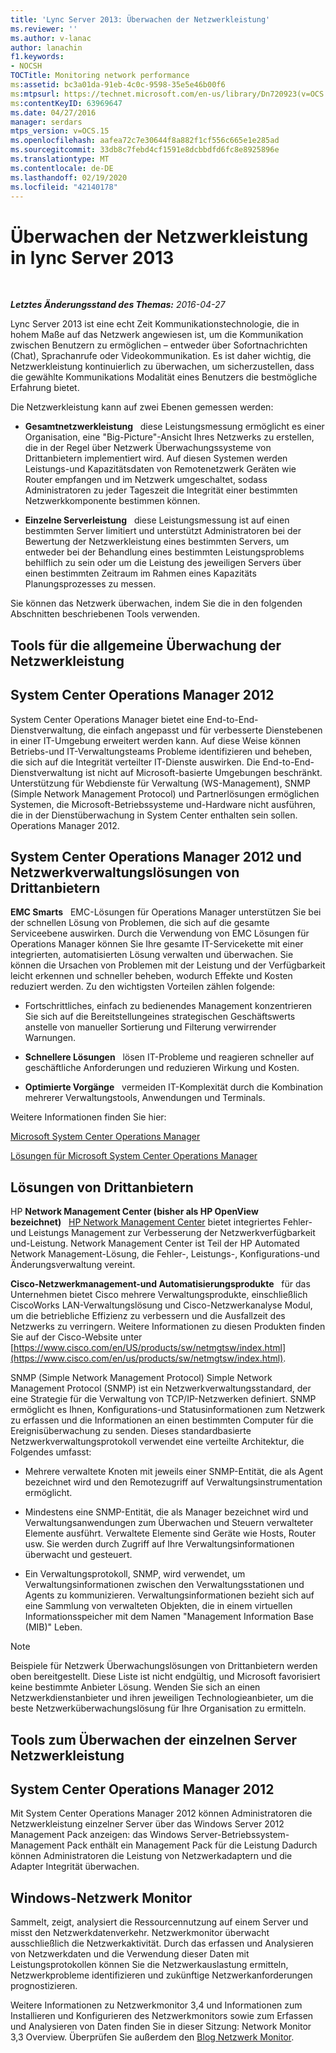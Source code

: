 ```yaml
---
title: 'Lync Server 2013: Überwachen der Netzwerkleistung'
ms.reviewer: ''
ms.author: v-lanac
author: lanachin
f1.keywords:
- NOCSH
TOCTitle: Monitoring network performance
ms:assetid: bc3a01da-91eb-4c0c-9598-35e5e46b00f6
ms:mtpsurl: https://technet.microsoft.com/en-us/library/Dn720923(v=OCS.15)
ms:contentKeyID: 63969647
ms.date: 04/27/2016
manager: serdars
mtps_version: v=OCS.15
ms.openlocfilehash: aafea72c7e30644f8a882f1cf556c665e1e285ad
ms.sourcegitcommit: 33db8c7febd4cf1591e8dcbbdfd6fc8e8925896e
ms.translationtype: MT
ms.contentlocale: de-DE
ms.lasthandoff: 02/19/2020
ms.locfileid: "42140178"
---
```

<div data-xmlns="http://www.w3.org/1999/xhtml">

<div class="topic" data-xmlns="http://www.w3.org/1999/xhtml" data-msxsl="urn:schemas-microsoft-com:xslt" data-cs="http://msdn.microsoft.com/">

<div data-asp="https://msdn2.microsoft.com/asp">

# <a name="monitoring-network-performance-in-lync-server-2013"></a>Überwachen der Netzwerkleistung in lync Server 2013

</div>

<div id="mainSection">

<div id="mainBody">

<span> </span>

_**Letztes Änderungsstand des Themas:** 2016-04-27_

Lync Server 2013 ist eine echt Zeit Kommunikationstechnologie, die in hohem Maße auf das Netzwerk angewiesen ist, um die Kommunikation zwischen Benutzern zu ermöglichen – entweder über Sofortnachrichten (Chat), Sprachanrufe oder Videokommunikation. Es ist daher wichtig, die Netzwerkleistung kontinuierlich zu überwachen, um sicherzustellen, dass die gewählte Kommunikations Modalität eines Benutzers die bestmögliche Erfahrung bietet.

Die Netzwerkleistung kann auf zwei Ebenen gemessen werden:

  - **Gesamtnetzwerkleistung**   diese Leistungsmessung ermöglicht es einer Organisation, eine "Big-Picture"-Ansicht Ihres Netzwerks zu erstellen, die in der Regel über Netzwerk Überwachungssysteme von Drittanbietern implementiert wird. Auf diesen Systemen werden Leistungs-und Kapazitätsdaten von Remotenetzwerk Geräten wie Router empfangen und im Netzwerk umgeschaltet, sodass Administratoren zu jeder Tageszeit die Integrität einer bestimmten Netzwerkkomponente bestimmen können.

  - **Einzelne Serverleistung**   diese Leistungsmessung ist auf einen bestimmten Server limitiert und unterstützt Administratoren bei der Bewertung der Netzwerkleistung eines bestimmten Servers, um entweder bei der Behandlung eines bestimmten Leistungsproblems behilflich zu sein oder um die Leistung des jeweiligen Servers über einen bestimmten Zeitraum im Rahmen eines Kapazitäts Planungsprozesses zu messen.

Sie können das Netzwerk überwachen, indem Sie die in den folgenden Abschnitten beschriebenen Tools verwenden.

<div>

## <a name="tools-for-overall-network-performance-monitoring"></a>Tools für die allgemeine Überwachung der Netzwerkleistung

<div>

## <a name="system-center-operations-manager-2012"></a>System Center Operations Manager 2012

System Center Operations Manager bietet eine End-to-End-Dienstverwaltung, die einfach angepasst und für verbesserte Dienstebenen in einer IT-Umgebung erweitert werden kann. Auf diese Weise können Betriebs-und IT-Verwaltungsteams Probleme identifizieren und beheben, die sich auf die Integrität verteilter IT-Dienste auswirken. Die End-to-End-Dienstverwaltung ist nicht auf Microsoft-basierte Umgebungen beschränkt. Unterstützung für Webdienste für Verwaltung (WS-Management), SNMP (Simple Network Management Protocol) und Partnerlösungen ermöglichen Systemen, die Microsoft-Betriebssysteme und-Hardware nicht ausführen, die in der Dienstüberwachung in System Center enthalten sein sollen. Operations Manager 2012.

</div>

<div>

## <a name="system-center-operations-manager-2012-and-third-party-network-management-solutions"></a>System Center Operations Manager 2012 und Netzwerkverwaltungslösungen von Drittanbietern

**EMC Smarts**   EMC-Lösungen für Operations Manager unterstützen Sie bei der schnellen Lösung von Problemen, die sich auf die gesamte Serviceebene auswirken. Durch die Verwendung von EMC Lösungen für Operations Manager können Sie Ihre gesamte IT-Servicekette mit einer integrierten, automatisierten Lösung verwalten und überwachen. Sie können die Ursachen von Problemen mit der Leistung und der Verfügbarkeit leicht erkennen und schneller beheben, wodurch Effekte und Kosten reduziert werden. Zu den wichtigsten Vorteilen zählen folgende:

  - Fortschrittliches, einfach zu bedienendes Management konzentrieren Sie sich auf die Bereitstellungeines strategischen Geschäftswerts anstelle von manueller Sortierung und Filterung verwirrender Warnungen.

  - **Schnellere Lösungen**   lösen IT-Probleme und reagieren schneller auf geschäftliche Anforderungen und reduzieren Wirkung und Kosten.

  - **Optimierte Vorgänge**   vermeiden IT-Komplexität durch die Kombination mehrerer Verwaltungstools, Anwendungen und Terminals.

Weitere Informationen finden Sie hier:

[Microsoft System Center Operations Manager](https://go.microsoft.com/fwlink/p/?linkid=243651)

[Lösungen für Microsoft System Center Operations Manager](http://www.emc.com/collateral/software/data-sheet/h6135-server-manager-ds.pdf)

</div>

<div>

## <a name="third-party-solutions"></a>Lösungen von Drittanbietern

HP **Network Management Center (bisher als HP OpenView bezeichnet)**   [HP Network Management Center](http://www8.hp.com/us/en/software-solutions/network-management/index.html?%26zn=bto%26cp=1-11-15-119_4000_100__) bietet integriertes Fehler-und Leistungs Management zur Verbesserung der Netzwerkverfügbarkeit und-Leistung. Network Management Center ist Teil der HP Automated Network Management-Lösung, die Fehler-, Leistungs-, Konfigurations-und Änderungsverwaltung vereint.

**Cisco-Netzwerkmanagement-und Automatisierungsprodukte**   für das Unternehmen bietet Cisco mehrere Verwaltungsprodukte, einschließlich CiscoWorks LAN-Verwaltungslösung und Cisco-Netzwerkanalyse Modul, um die betriebliche Effizienz zu verbessern und die Ausfallzeit des Netzwerks zu verringern. Weitere Informationen zu diesen Produkten finden Sie auf der Cisco-Website unter [https://www.cisco.com/en/US/products/sw/netmgtsw/index.html](https://www.cisco.com/en/us/products/sw/netmgtsw/index.html).

SNMP (Simple Network Management Protocol) Simple Network Management Protocol (SNMP) ist ein Netzwerkverwaltungsstandard, der eine Strategie für die Verwaltung von TCP/IP-Netzwerken definiert. SNMP ermöglicht es Ihnen, Konfigurations-und Statusinformationen zum Netzwerk zu erfassen und die Informationen an einen bestimmten Computer für die Ereignisüberwachung zu senden. Dieses standardbasierte Netzwerkverwaltungsprotokoll verwendet eine verteilte Architektur, die Folgendes umfasst:

  - Mehrere verwaltete Knoten mit jeweils einer SNMP-Entität, die als Agent bezeichnet wird und den Remotezugriff auf Verwaltungsinstrumentation ermöglicht.

  - Mindestens eine SNMP-Entität, die als Manager bezeichnet wird und Verwaltungsanwendungen zum Überwachen und Steuern verwalteter Elemente ausführt. Verwaltete Elemente sind Geräte wie Hosts, Router usw. Sie werden durch Zugriff auf Ihre Verwaltungsinformationen überwacht und gesteuert.

  - Ein Verwaltungsprotokoll, SNMP, wird verwendet, um Verwaltungsinformationen zwischen den Verwaltungsstationen und Agents zu kommunizieren. Verwaltungsinformationen bezieht sich auf eine Sammlung von verwalteten Objekten, die in einem virtuellen Informationsspeicher mit dem Namen "Management Information Base (MIB)" Leben.

<div>


> [!NOTE]  
> Beispiele für Netzwerk Überwachungslösungen von Drittanbietern werden oben bereitgestellt. Diese Liste ist nicht endgültig, und Microsoft favorisiert keine bestimmte Anbieter Lösung. Wenden Sie sich an einen Netzwerkdienstanbieter und ihren jeweiligen Technologieanbieter, um die beste Netzwerküberwachungslösung für Ihre Organisation zu ermitteln.



</div>

</div>

</div>

<div>

## <a name="tools-for-monitoring-individual-server-network-performance"></a>Tools zum Überwachen der einzelnen Server Netzwerkleistung

<div>

## <a name="system-center-operations-manager-2012"></a>System Center Operations Manager 2012

Mit System Center Operations Manager 2012 können Administratoren die Netzwerkleistung einzelner Server über das Windows Server 2012 Management Pack anzeigen: das Windows Server-Betriebssystem-Management Pack enthält ein Management Pack für die Leistung Dadurch können Administratoren die Leistung von Netzwerkadaptern und die Adapter Integrität überwachen.

</div>

<div>

## <a name="windows-network-monitor"></a>Windows-Netzwerk Monitor

Sammelt, zeigt, analysiert die Ressourcennutzung auf einem Server und misst den Netzwerkdatenverkehr. Netzwerkmonitor überwacht ausschließlich die Netzwerkaktivität. Durch das erfassen und Analysieren von Netzwerkdaten und die Verwendung dieser Daten mit Leistungsprotokollen können Sie die Netzwerkauslastung ermitteln, Netzwerkprobleme identifizieren und zukünftige Netzwerkanforderungen prognostizieren.

Weitere Informationen zu Netzwerkmonitor 3,4 und Informationen zum Installieren und Konfigurieren des Netzwerkmonitors sowie zum Erfassen und Analysieren von Daten finden Sie in dieser Sitzung: Network Monitor 3,3 Overview. Überprüfen Sie außerdem den [Blog Netzwerk Monitor](https://blogs.technet.com/b/netmon/).

</div>

</div>

</div>

<span> </span>

</div>

</div>

</div>


